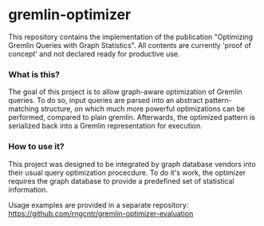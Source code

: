 # gremlin-optimizer
This repository contains the implementation of the publication "Optimizing Gremlin Queries with Graph Statistics".
All contents are currently 'proof of concept' and not declared ready for productive use.

### What is this?
The goal of this project is to allow graph-aware optimization of Gremlin queries.
To do so, input queries are parsed into an abstract pattern-matching structure, on which much more powerful optimizations can be performed, compared to plain gremlin.
Afterwards, the optimized pattern is serialized back into a Gremlin representation for execution.

### How to use it?
This project was designed to be integrated by graph database vendors into their usual query optimization procecdure.
To do it's work, the optimizer requires the graph database to provide a predefined set of statistical information.

Usage examples are provided in a separate repository: https://github.com/rngcntr/gremlin-optimizer-evaluation